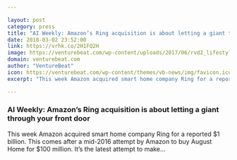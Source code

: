 ```yaml
---

layout: post
category: press
title: "AI Weekly: Amazon’s Ring acquisition is about letting a giant through your front door"
date: 2018-03-02 23:52:00
link: https://vrhk.co/2H1FQ2H
image: https://venturebeat.com/wp-content/uploads/2017/06/rvd2_lifestyle_sn_1_170328_ml_25v1.jpg?fit=1577%2C814&strip=all
domain: venturebeat.com
author: "VentureBeat"
icon: https://venturebeat.com/wp-content/themes/vb-news/img/favicon.ico
excerpt: "This week Amazon acquired smart home company Ring for a reported $1 billion. This comes after a mid-2016 attempt by Amazon to buy August Home for $100 million. It’s the latest attempt to make…"

---
```


### AI Weekly: Amazon’s Ring acquisition is about letting a giant through your front door

This week Amazon acquired smart home company Ring for a reported $1 billion. This comes after a mid-2016 attempt by Amazon to buy August Home for $100 million. It’s the latest attempt to make…
